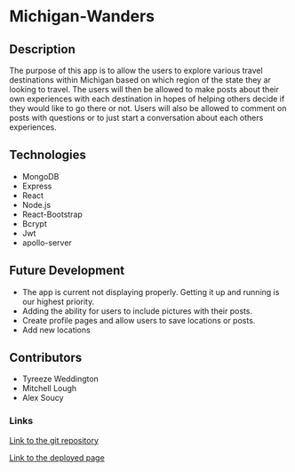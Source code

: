 # Michigan-Wanders

## Description

The purpose of this app is to allow the users to explore various travel destinations within Michigan based on which region of the state they ar looking to travel.
The users will then be allowed to make posts about their own experiences with each destination in hopes of helping others decide if they would like to go there or not. 
Users will also be allowed to comment on posts with questions or to just start a conversation about each others experiences.

## Technologies
* MongoDB
* Express
* React
* Node.js
* React-Bootstrap
* Bcrypt
* Jwt
* apollo-server

## Future Development
* The app is current not displaying properly. Getting it up and running is our highest priority.
* Adding the ability for users to include pictures with their posts.
* Create profile pages and allow users to save locations or posts.
* Add new locations

## Contributors
* Tyreeze Weddington
* Mitchell Lough
* Alex Soucy

### Links


[Link to the git repository](https://github.com/Obiwan-Jabronii/Michigan-Travel)

[Link to the deployed page](https://gentle-tor-75010.herokuapp.com/)


